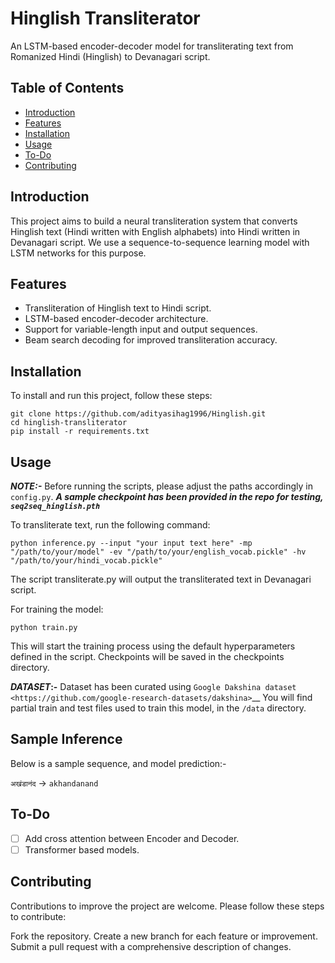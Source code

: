 # Hinglish Transliterator

An LSTM-based encoder-decoder model for transliterating text from Romanized Hindi (Hinglish) to Devanagari script.

## Table of Contents

- [Introduction](#introduction)
- [Features](#features)
- [Installation](#installation)
- [Usage](#usage)
- [To-Do](#to-do)
- [Contributing](#contributing)

## Introduction

This project aims to build a neural transliteration system that converts Hinglish text (Hindi written with English alphabets) into Hindi written in Devanagari script. We use a sequence-to-sequence learning model with LSTM networks for this purpose.

## Features

- Transliteration of Hinglish text to Hindi script.
- LSTM-based encoder-decoder architecture.
- Support for variable-length input and output sequences.
- Beam search decoding for improved transliteration accuracy.

## Installation

To install and run this project, follow these steps:

```
git clone https://github.com/adityasihag1996/Hinglish.git
cd hinglish-transliterator
pip install -r requirements.txt
```

## Usage

**_NOTE:-_** Before running the scripts, please adjust the paths accordingly in `config.py`.
**_A sample checkpoint has been provided in the repo for testing, `seq2seq_hinglish.pth`_**

To transliterate text, run the following command:

```
python inference.py --input "your input text here" -mp "/path/to/your/model" -ev "/path/to/your/english_vocab.pickle" -hv "/path/to/your/hindi_vocab.pickle"
```
The script transliterate.py will output the transliterated text in Devanagari script.

For training the model:

```
python train.py
```
This will start the training process using the default hyperparameters defined in the script. Checkpoints will be saved in the checkpoints directory.

**_DATASET_:-** Dataset has been curated using `Google Dakshina dataset <https://github.com/google-research-datasets/dakshina>`__
You will find partial train and test files used to train this model, in the `/data` directory.

## Sample Inference
Below is a sample sequence, and model prediction:-

`अखंडानंद` -> `akhandanand`

## To-Do

- [ ] Add cross attention between Encoder and Decoder.
- [ ] Transformer based models.

## Contributing
Contributions to improve the project are welcome. Please follow these steps to contribute:

Fork the repository.
Create a new branch for each feature or improvement.
Submit a pull request with a comprehensive description of changes.